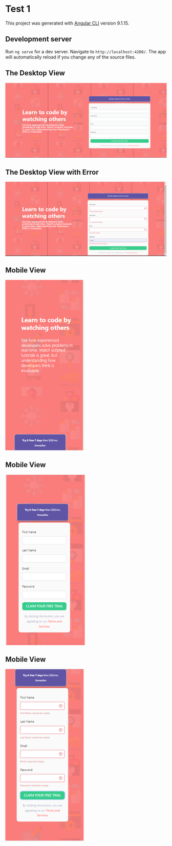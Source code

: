 # Test 1

This project was generated with [Angular CLI](https://github.com/angular/angular-cli) version 9.1.15.

## Development server

Run `ng serve` for a dev server. Navigate to `http://localhost:4200/`. The app will automatically reload if you change any of the source files.

##  The Desktop View
![Desktop](src/assets/image/desktop-1.PNG)

##  The Desktop View with Error
![Desktop](src/assets/image/desktop-2.PNG)

##  Mobile View
![Mobile](src/assets/image/mob-1.PNG)

##  Mobile View
![Mobile](src/assets/image/mob-2.PNG)

##  Mobile View
![Mobile](src/assets/image/mob-3.PNG)



